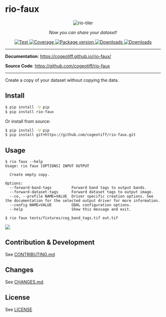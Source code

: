 # rio-faux

<p align="center">
  <img src="https://user-images.githubusercontent.com/10407788/180094114-91b8bb55-022b-4a9d-a1bd-7414037f76fa.png" style="max-width: 800px;" alt="rio-tiler"></a>
</p>
<p align="center">
  <em>Now you can share your dataset!</em>
</p>

<p align="center">
  <a href="https://github.com/cogeotiff/rio-faux/actions?query=workflow%3ACI" target="_blank">
      <img src="https://github.com/cogeotiff/rio-faux/workflows/CI/badge.svg" alt="Test">
  </a>
  <a href="https://codecov.io/gh/cogeotiff/rio-faux" target="_blank">
      <img src="https://codecov.io/gh/cogeotiff/rio-faux/branch/master/graph/badge.svg" alt="Coverage">
  </a>
  <a href="https://pypi.org/project/rio-faux" target="_blank">
      <img src="https://img.shields.io/pypi/v/rio-faux?color=%2334D058&label=pypi%20package" alt="Package version">
  </a>
  <a href="https://pypistats.org/packages/rio-faux" target="_blank">
      <img src="https://img.shields.io/pypi/dm/rio-faux.svg" alt="Downloads">
  </a>
  <a href="https://github.com/cogeotiff/rio-faux/blob/master/LICENSE" target="_blank">
      <img src="https://img.shields.io/github/license/cogeotiff/rio-faux.svg" alt="Downloads">
  </a>
</p>

---

**Documentation**: <a href="https://cogeotiff.github.io/rio-faux/" target="_blank">https://cogeotiff.github.io/rio-faux/</a>

**Source Code**: <a href="https://github.com/cogeotiff/rio-faux" target="_blank">https://github.com/cogeotiff/rio-faux</a>

---

Create a copy of your dataset without copying the data.

## Install

```bash
$ pip install -U pip
$ pip install rio-faux
```

Or install from source:

```bash
$ pip install -U pip
$ pip install git+https://github.com/cogeotiff/rio-faux.git
```

## Usage

```
$ rio faux --help
Usage: rio faux [OPTIONS] INPUT OUTPUT

  Create empty copy.

Options:
  --forward-band-tags         Forward band tags to output bands.
  --forward-dataset-tags      Forward dataset tags to output image.
  --co, --profile NAME=VALUE  Driver specific creation options. See the documentation for the selected output driver for more information.
  --config NAME=VALUE         GDAL configuration options.
  --help                      Show this message and exit.
```

```
$ rio faux tests/fixtures/cog_band_tags.tif out.tif
```
![](https://user-images.githubusercontent.com/10407788/180162026-2a023aa9-9c1b-4277-a3c2-c2865d9d7c43.png)


## Contribution & Development

See [CONTRIBUTING.md](https://github.com/cogeotiff/rio-faux/blob/master/CONTRIBUTING.md)

## Changes

See [CHANGES.md](https://github.com/cogeotiff/rio-faux/blob/master/CHANGES.md).

## License

See [LICENSE](https://github.com/cogeotiff/rio-faux/blob/master/LICENSE)

